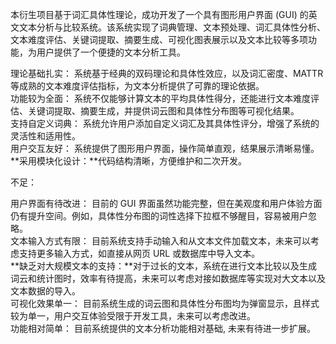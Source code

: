 本衍生项目基于词汇具体性理论，成功开发了一个具有图形用户界面 (GUI) 的英文文本分析与比较系统。该系统实现了词典管理、文本预处理、词汇具体性分析、文本难度评估、关键词提取、摘要生成、可视化图表展示以及文本比较等多项功能，为用户提供了一个便捷的文本分析工具。

理论基础扎实： 系统基于经典的双码理论和具体性效应，以及词汇密度、MATTR 等成熟的文本难度评估指标，为文本分析提供了可靠的理论依据。  
功能较为全面： 系统不仅能够计算文本的平均具体性得分，还能进行文本难度评估、关键词提取、摘要生成，并提供词云图和具体性分布图等可视化结果。  
支持自定义词典： 系统允许用户添加自定义词汇及其具体性评分，增强了系统的灵活性和适用性。  
用户交互友好： 系统提供了图形用户界面，操作简单直观，结果展示清晰易懂。  
**采用模块化设计：**代码结构清晰，方便维护和二次开发。  

不足：

用户界面有待改进： 目前的 GUI 界面虽然功能完整，但在美观度和用户体验方面仍有提升空间。例如，具体性分布图的词性选择下拉框不够醒目，容易被用户忽略。  
文本输入方式有限： 目前系统支持手动输入和从文本文件加载文本，未来可以考虑支持更多输入方式，如直接从网页 URL 或数据库中导入文本。  
**缺乏对大规模文本的支持：**对于过长的文本，系统在进行文本比较以及生成词云和统计图时，效率有待提高，未来可以考虑对接如数据库等实现对大文本以及文本数据的导入。  
可视化效果单一： 目前系统生成的词云图和具体性分布图均为弹窗显示，且样式较为单一，用户交互体验受限于开发工具，未来可以考虑改进。  
功能相对简单： 目前系统提供的文本分析功能相对基础, 未来有待进一步扩展。  

